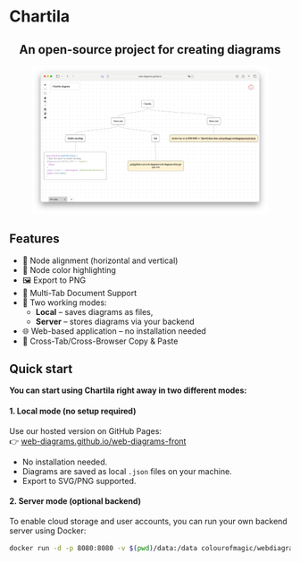 # Chartila

<div align="center">
  <h2>
    An open-source project for creating diagrams </br>
  </h2>
</div>

<div align="center">
  <figure>
    <img src="./src/shared/img/public.jpeg" alt="Product showcase" />
  </figure>
</div>

## Features

- 📐 Node alignment (horizontal and vertical)
- 🎨 Node color highlighting
- 🖼️ Export to PNG
- 📂 Multi-Tab Document Support
- 💾 Two working modes:
  - **Local** – saves diagrams as files,
  - **Server** – stores diagrams via your backend
- 🌐 Web-based application – no installation needed
- 🔀 Cross-Tab/Cross-Browser Copy & Paste

## Quick start

**You can start using Chartila right away in two different modes:**

#### 1. Local mode (no setup required)

Use our hosted version on GitHub Pages:  
👉 [web-diagrams.github.io/web-diagrams-front](https://web-diagrams.github.io/web-diagrams-front/)

- No installation needed.
- Diagrams are saved as local `.json` files on your machine.
- Export to SVG/PNG supported.

#### 2. Server mode (optional backend)

To enable cloud storage and user accounts, you can run your own backend server using Docker:

```bash
docker run -d -p 8080:8080 -v $(pwd)/data:/data colourofmagic/webdiagrams-back:latest
```